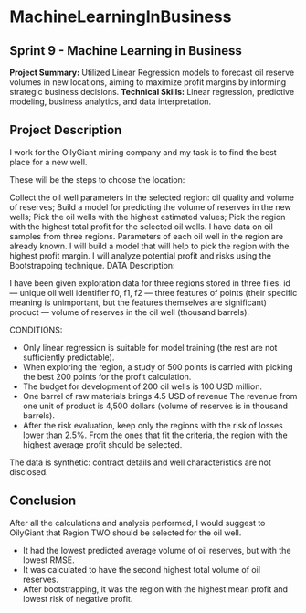 # MachineLearningInBusiness
## Sprint 9 -  Machine Learning in Business
**Project Summary:** Utilized Linear Regression models to forecast oil reserve volumes in new locations, aiming to maximize profit margins by informing strategic business decisions.  **Technical Skills:** Linear regression, predictive modeling, business analytics, and data interpretation.

## Project Description


I work for the OilyGiant mining company and my task is to find the best place for a new well.

These will be the steps to choose the location:

Collect the oil well parameters in the selected region: oil quality and volume of reserves;
Build a model for predicting the volume of reserves in the new wells;
Pick the oil wells with the highest estimated values;
Pick the region with the highest total profit for the selected oil wells.
I have data on oil samples from three regions. Parameters of each oil well in the region are already known. I will build a model that will help to pick the region with the highest profit margin. I will analyze potential profit and risks using the Bootstrapping technique.
DATA Description:

I have been given exploration data for three regions stored in three files.
id — unique oil well identifier
f0, f1, f2 — three features of points (their specific meaning is unimportant, but the features themselves are significant)
product — volume of reserves in the oil well (thousand barrels).

CONDITIONS:
- Only linear regression is suitable for model training (the rest are not sufficiently predictable).
- When exploring the region, a study of 500 points is carried with picking the best 200 points for the profit calculation.
- The budget for development of 200 oil wells is 100 USD million.
- One barrel of raw materials brings 4.5 USD of revenue The revenue from one unit of product is 4,500 dollars (volume of reserves is in thousand barrels).
- After the risk evaluation, keep only the regions with the risk of losses lower than 2.5%. From the ones that fit the criteria, the region with the highest average profit should be selected.

The data is synthetic: contract details and well characteristics are not disclosed.

## Conclusion

After all the calculations and analysis performed, I would suggest to OilyGiant that Region TWO should be selected for the oil well.

- It had the lowest predicted average volume of oil reserves, but with the lowest RMSE.
- It was calculated to have the second highest total volume of oil reserves.
- After bootstrapping, it was the region with the highest mean profit and lowest risk of negative profit.
